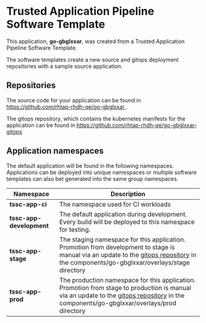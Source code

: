 # Trusted Application Pipeline Software Template

This application, **go-gbglxxar**, was created from a Trusted Application Pipeline Software Template.

The software templates create a new source and gitops deployment repositories with a sample source application. 

## Repositories

The source code for your application can be found in [https://github.com/rhtap-rhdh-qe/go-gbglxxar ](https://github.com/rhtap-rhdh-qe/go-gbglxxar ).
 
The gitops repository, which contains the kubernetes manifests for the application can be found in 
[https://github.com/rhtap-rhdh-qe/go-gbglxxar-gitops ](https://github.com/rhtap-rhdh-qe/go-gbglxxar-gitops ) 

## Application namespaces 

The default application will be found in the following namespaces. Applications can be deployed into unique namespaces or multiple software templates can also bet generated into the same group namespaces.  

|  Namespace   |  Description   |  
| -------- | -------- |
| **tssc-app-ci** | The namespace used for CI workloads |
| **tssc-app-development** | The default application during development. Every build will be deployed to this namespace for testing. |
| **tssc-app-stage** | The staging namespace for this application. Promotion from development to stage is manual via an update to the [gitops repository](https://github.com/rhtap-rhdh-qe/go-gbglxxar-gitops ) in the components/go-gbglxxar/overlays/stage directory |
| **tssc-app-prod** | The production namespace for this application. Promotion from stage to production is manual via an update to the [gitops repository](https://github.com/rhtap-rhdh-qe/go-gbglxxar-gitops ) in the components/go-gbglxxar/overlays/prod directory |